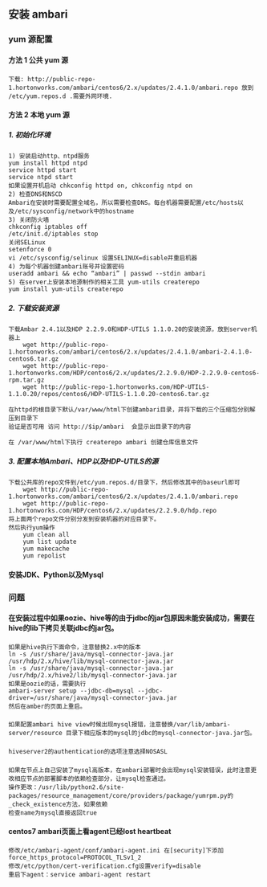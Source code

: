 ## 安装 ambari
### yum 源配置
#### 方法 1 公共 yum 源
    下载: http://public-repo-1.hortonworks.com/ambari/centos6/2.x/updates/2.4.1.0/ambari.repo 放到 /etc/yum.repos.d .需要外网环境.
#### 方法 2 本地 yum 源
##### 1. 初始化环境
    1) 安装启动http、ntpd服务
    yum install httpd ntpd 
    service httpd start
    service ntpd start
    如果设置开机启动 chkconfig httpd on, chkconfig ntpd on
    2) 检查DNS和NSCD
    Ambari在安装时需要配置全域名，所以需要检查DNS。每台机器需要配置/etc/hosts以及/etc/sysconfig/network中的hostname 
    3) 关闭防火墙
    chkconfig iptables off 
    /etc/init.d/iptables stop
    关闭SELinux
    setenforce 0
    vi /etc/sysconfig/selinux 设置SELINUX=disable并重启机器
    4) 为每个机器创建ambari账号并设置密码
    useradd ambari && echo “ambari” | passwd --stdin ambari 
    5) 在server上安装本地源制作的相关工具 yum-utils createrepo
    yum install yum-utils createrepo
##### 2. 下载安装资源
    下载Ambar 2.4.1以及HDP 2.2.9.0和HDP-UTILS 1.1.0.20的安装资源，放到server机器上
        wget http://public-repo-1.hortonworks.com/ambari/centos6/2.x/updates/2.4.1.0/ambari-2.4.1.0-centos6.tar.gz
        wget http://public-repo-1.hortonworks.com/HDP/centos6/2.x/updates/2.2.9.0/HDP-2.2.9.0-centos6-rpm.tar.gz
        wget http://public-repo-1.hortonworks.com/HDP-UTILS-1.1.0.20/repos/centos6/HDP-UTILS-1.1.0.20-centos6.tar.gz
          
    在httpd的根目录下默认/var/www/html下创建ambari目录，并将下载的三个压缩包分别解压到目录下
    验证是否可用 访问 http://$ip/ambari  会显示出目录下的内容
        
    在 /var/www/html下执行 createrepo ambari 创建仓库信息文件

##### 3. 配置本地Ambari、HDP以及HDP-UTILS的源
    下载公共库的repo文件到/etc/yum.repos.d/目录下，然后修改其中的baseurl即可
        wget http://public-repo-1.hortonworks.com/ambari/centos6/2.x/updates/2.4.1.0/ambari.repo
        wget http://public-repo-1.hortonworks.com/HDP/centos6/2.x/updates/2.2.9.0/hdp.repo
    将上面两个repo文件分别分发到安装机器的对应目录下。
    然后执行yum操作
        yum clean all
        yum list update
        yum makecache
        yum repolist
####  安装JDK、Python以及Mysql
     

### 问题
#### 在安装过程中如果oozie、hive等的由于jdbc的jar包原因未能安装成功，需要在hive的lib下拷贝关联jdbc的jar包。
    如果是hive执行下面命令，注意替换2.x中的版本
    ln -s /usr/share/java/mysql-connector-java.jar /usr/hdp/2.x/hive/lib/mysql-connector-java.jar
    ln -s /usr/share/java/mysql-connector-java.jar /usr/hdp/2.x/hive2/lib/mysql-connector-java.jar
    如果是oozie的话，需要执行
    ambari-server setup --jdbc-db=mysql --jdbc-driver=/usr/share/java/mysql-connector-java.jar
    然后在amber的页面上重启。
#### 
    如果配置ambari hive view时候出现mysql报错，注意替换/var/lib/ambari-server/resource 目录下相应版本的mysql的jdbc的mysql-connector-java.jar包。
#### 
    hiveserver2的authentication的选项注意选择NOSASL
#### 
    如果在节点上自己安装了mysql高版本，在ambari部署时会出现mysql安装错误，此时注意更改相应节点的部署脚本的依赖检查部分，让mysql检查通过。
    操作更改：/usr/lib/python2.6/site-packages/resource_management/core/providers/package/yumrpm.py的_check_existence方法，如果依赖
    检查name为mysql直接返回true
#### centos7 ambari页面上看agent已经lost heartbeat
    修改/etc/ambari-agent/conf/ambari-agent.ini 在[security]下添加force_https_protocol=PROTOCOL_TLSv1_2
    修改/etc/python/cert-verification.cfg设置verify=disable
    重启下agent：service ambari-agent restart